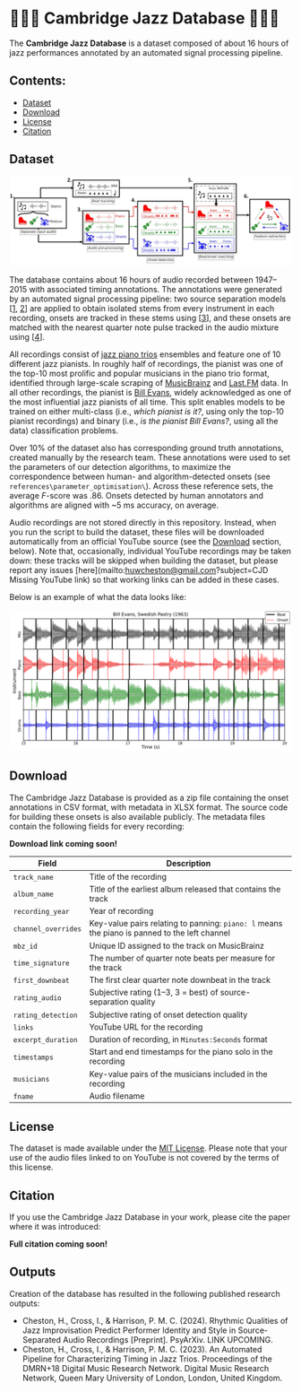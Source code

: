 # 🎹🎻🥁 Cambridge Jazz Database 🎹🎻🥁

The **Cambridge Jazz Database** is a dataset composed of about 16 hours of jazz performances annotated by an automated signal processing pipeline.

## Contents:
- [Dataset](#dataset)
- [Download](#download)
- [License](#license)
- [Citation](#outputs)

## Dataset

![Pipeline Overview](https://raw.githubusercontent.com/HuwCheston/Cambridge-Jazz-Database/main/references/images/pipeline_overview.jpg)

The database contains about 16 hours of audio recorded between 1947–2015 with associated timing annotations. The annotations were generated by an automated signal processing pipeline: two source separation models [[1](https://github.com/deezer/spleeter), [2](https://github.com/facebookresearch/demucs)] are applied to obtain isolated stems from every instrument in each recording, onsets are tracked in these stems using [[3](https://github.com/librosa/librosa)], and these onsets are matched with the nearest quarter note pulse tracked in the audio mixture using [[4](https://github.com/CPJKU/madmom)].

All recordings consist of [jazz piano trios](https://en.wikipedia.org/wiki/Jazz_trio) ensembles and feature one of 10 different jazz pianists. In roughly half of recordings, the pianist was one of the top-10 most prolific and popular musicians in the piano trio format, identified through large-scale scraping of [MusicBrainz](https://musicbrainz.org/doc/MusicBrainz_API) and [Last.FM](https://www.last.fm/api) data. In all other recordings, the pianist is [Bill Evans](https://en.wikipedia.org/wiki/Bill_Evans), widely acknowledged as one of the most influential jazz pianists of all time. This split enables models to be trained on either multi-class (i.e., *which pianist is it?*, using only the top-10 pianist recordings) and binary (i.e., *is the pianist Bill Evans?*, using all the data) classification problems.

Over 10% of the dataset also has corresponding ground truth annotations, created manually by the research team. These annotations were used to set the parameters of our detection algorithms, to maximize the correspondence between human- and algorithm-detected onsets (see `references\parameter_optimisation\`). Across these reference sets, the average *F*-score was .86. Onsets detected by human annotators and algorithms are aligned with ~5 ms accuracy, on average. 

Audio recordings are not stored directly in this repository. Instead, when you run the script to build the dataset, these files will be downloaded automatically from an official YouTube source (see the [Download](#download) section, below). Note that, occasionally, individual YouTube recordings may be taken down: these tracks will be skipped when building the dataset, but please report any issues [here](mailto:huwcheston@gmail.com?subject=CJD Missing YouTube link) so that working links can be added in these cases.

Below is an example of what the data looks like:

![Data Example](https://raw.githubusercontent.com/HuwCheston/Cambridge-Jazz-Database/main/references/images/data_example.jpg)

## Download

The Cambridge Jazz Database is provided as a zip file containing the onset annotations in CSV format, with metadata in XLSX format. The source code for building these onsets is also available publicly. The metadata files contain the following fields for every recording:

**Download link coming soon!**

| Field               | Description                                                                                   |
|---------------------|-----------------------------------------------------------------------------------------------|
| `track_name`        | Title of the recording                                                                        |
| `album_name`        | Title of the earliest album released that contains the track                                  |
| `recording_year`    | Year of recording                                                                             |
| `channel_overrides` | Key-value pairs relating to panning: `piano: l` means the piano is panned to the left channel |
| `mbz_id`            | Unique ID assigned to the track on MusicBrainz                                                |
| `time_signature`    | The number of quarter note beats per measure for the track                                    |
| `first_downbeat`    | The first clear quarter note downbeat in the track                                            |
| `rating_audio`      | Subjective rating (1–3, 3 = best) of source-separation quality                                |
| `rating_detection`  | Subjective rating of onset detection quality                                                  |
| `links`             | YouTube URL for the recording                                                                 |
| `excerpt_duration`  | Duration of recording, in `Minutes:Seconds` format                                            |
| `timestamps`        | Start and end timestamps for the piano solo in the recording                                  |
| `musicians`         | Key-value pairs of the musicians included in the recording                                    |
| `fname`             | Audio filename                                                                                |

## License

The dataset is made available under the [MIT License](https://spdx.org/licenses/MIT.html). Please note that your use of the audio files linked to on YouTube is not covered by the terms of this license.

## Citation

If you use the Cambridge Jazz Database in your work, please cite the paper where it was introduced:

**Full citation coming soon!**

## Outputs

Creation of the database has resulted in the following published research outputs:

- Cheston, H., Cross, I., & Harrison, P. M. C. (2024). Rhythmic Qualities of Jazz Improvisation Predict Performer Identity and Style in Source-Separated Audio Recordings [Preprint]. PsyArXiv. LINK UPCOMING.
- Cheston, H., Cross, I., & Harrison, P. M. C. (2023). An Automated Pipeline for Characterizing Timing in Jazz Trios. Proceedings of the DMRN+18 Digital Music Research Network. Digital Music Research Network, Queen Mary University of London, London, United Kingdom.